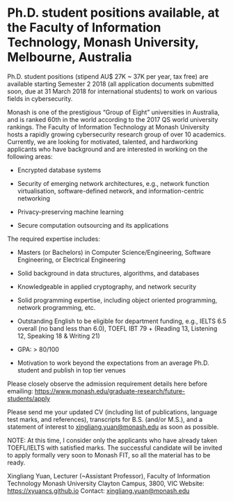 #  Ph.D. student positions available, at the Faculty of Information Technology, Monash University, Melbourne, Australia


Ph.D. student positions (stipend AU$ 27K ~ 37K per year, tax free) are available starting Semester 2 2018 (all application documents submitted soon, due at 31 March 2018 for international students) to work on various fields in cybersecurity.

Monash is one of the prestigious “Group of Eight” universities in Australia, and is ranked 60th in the world according to the 2017 QS world university rankings. The Faculty of Information Technology at Monash University hosts a rapidly growing cybersecurity research group of over 10 academics. Currently, we are looking for motivated, talented, and hardworking applicants who have background and are interested in working on the following areas:

- Encrypted database systems

- Security of emerging network architectures, e.g., network function virtualisation, software-defined network, and information-centric networking

- Privacy-preserving machine learning

- Secure computation outsourcing and its applications

The required expertise includes:

- Masters (or Bachelors) in Computer Science/Engineering, Software Engineering, or Electrical Engineering

- Solid background in data structures, algorithms, and databases

- Knowledgeable in applied cryptography, and network security

- Solid programming expertise, including object oriented programming, network programming, etc.

- Outstanding English to be eligible for department funding, e.g., IELTS 6.5 overall (no band less than 6.0), TOEFL IBT 79 + (Reading 13, Listening 12, Speaking 18 & Writing 21)

- GPA: > 80/100

- Motivation to work beyond the expectations from an average Ph.D. student and publish in top tier venues

Please closely observe the admission requirement details here before emailing: https://www.monash.edu/graduate-research/future-students/apply

Please send me your updated CV (including list of publications, language test marks, and references), transcripts for B.S. (and/or M.S.), and a statement of interest to xingliang.yuan@monash.edu as soon as possible.

NOTE: At this time, I consider only the applicants who have already taken TOEFL/IELTS with satisfied marks. The successful candidate will be invited to apply formally very soon to Monash FIT, so all the material has to be ready.



Xingliang Yuan, Lecturer (~Assistant Professor), 
Faculty of Information Technology
Monash University
Clayton Campus, 3800, VIC
Website: https://xyuancs.github.io
Contact: xingliang.yuan@monash.edu
